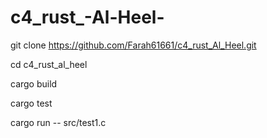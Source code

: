 # c4_rust_-Al-Heel-

git clone https://github.com/Farah61661/c4_rust_Al_Heel.git

cd c4_rust_al_heel

cargo build

cargo test

cargo run -- src/test1.c
